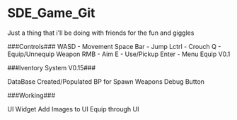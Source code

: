 # SDE_Game_Git

Just a thing that i'll be doing with friends for the fun and giggles

###Controls###
WASD - Movement
Space Bar - Jump
Lctrl - Crouch
Q - Equip/Unnequip Weapon
RMB - Aim
E - Use/Pickup
Enter - Menu Equip V0.1

###Iventory System V0.15###

DataBase Created/Populated
BP for Spawn Weapons
Debug Button

###Working###

UI Widget 
Add Images to UI
Equip through UI

